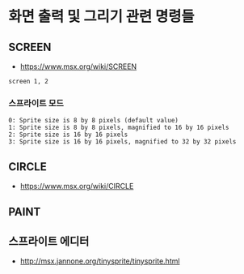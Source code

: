 # 화면 출력 및 그리기 관련 명령들

## SCREEN

- https://www.msx.org/wiki/SCREEN

```
screen 1, 2 
```

### 스프라이트 모드

```
0: Sprite size is 8 by 8 pixels (default value)
1: Sprite size is 8 by 8 pixels, magnified to 16 by 16 pixels
2: Sprite size is 16 by 16 pixels
3: Sprite size is 16 by 16 pixels, magnified to 32 by 32 pixels
```

## CIRCLE

- https://www.msx.org/wiki/CIRCLE

## PAINT

## 스프라이트 에디터

- http://msx.jannone.org/tinysprite/tinysprite.html
